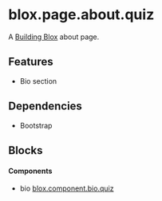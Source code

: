 # blox.page.about.quiz

A [Building Blox](https://github.com/Building-Blox/building-blox) about page.

## Features
- Bio section

## Dependencies
- Bootstrap

## Blocks
#### Components
- bio [blox.component.bio.quiz]()